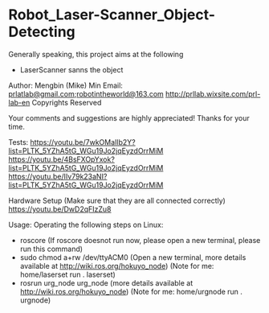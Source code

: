 # Robot_Laser-Scanner_Object-Detecting

Generally speaking, this project aims at the following 

- LaserScanner sanns the object


Author: Mengbin (Mike) Min 
Email: prlatlab@gmail.com;robotintheworld@163.com
http://prllab.wixsite.com/prl-lab-en
Copyrights Reserved

Your comments and suggestions are highly appreciated! Thanks for your time.

Tests: 
https://youtu.be/7wkOMaIlb2Y?list=PLTK_5YZhA5tG_WGu19Jo2jqEyzdOrrMiM
https://youtu.be/4BsFXOpYxok?list=PLTK_5YZhA5tG_WGu19Jo2jqEyzdOrrMiM
https://youtu.be/IIv79k23aNI?list=PLTK_5YZhA5tG_WGu19Jo2jqEyzdOrrMiM

Hardware Setup (Make sure that they are all connected correctly)
https://youtu.be/DwD2qFIzZu8

Usage:
Operating the following steps on Linux:
- roscore  (If roscore doesnot run now, please open a new terminal, please run this command) 
- sudo chmod a+rw /dev/ttyACM0  (Open a new terminal, more details available at http://wiki.ros.org/hokuyo_node) 
    (Note for me:  home/laserset  run . laserset)
- rosrun urg_node urg_node  (more details available at http://wiki.ros.org/hokuyo_node) 
    (Note for me:  home/urgnode  run . urgnode)

